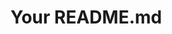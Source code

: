 <!-- Use this to link your individual projects, tell a little bit about yourself, or anything else you'd like to include! -->

# Your README.md
